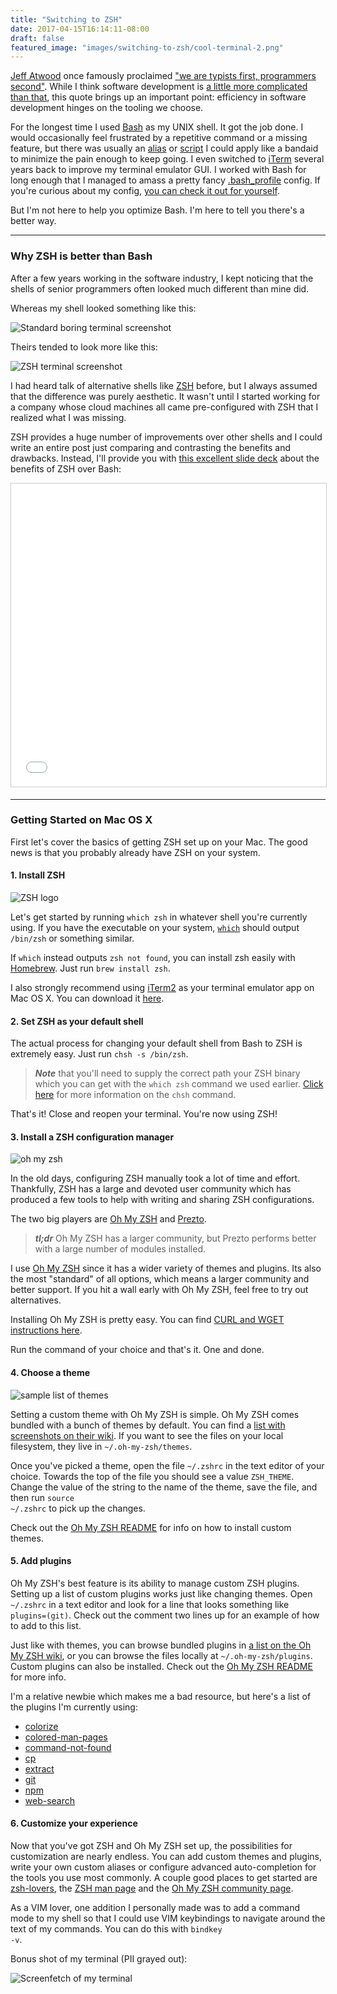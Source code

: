 ```yaml
---
title: "Switching to ZSH"
date: 2017-04-15T16:14:11-08:00
draft: false
featured_image: "images/switching-to-zsh/cool-terminal-2.png"
---
```


[Jeff Atwood](https://en.wikipedia.org/wiki/Jeff_Atwood) once famously proclaimed ["we are typists first, programmers second"](https://blog.codinghorror.com/we-are-typists-first-programmers-second/). While I think software development is [a little more complicated than that](https://developers.slashdot.org/story/10/12/25/2034201/Does-Typing-Speed-Really-Matter-For-Programmers), this quote brings up an important point: efficiency in software development hinges on the tooling we choose.

For the longest time I used [Bash](https://en.wikipedia.org/wiki/Bash_%28Unix_shell%29) as my UNIX shell. It got the job done. I would occasionally feel frustrated by a repetitive command or a missing feature, but there was usually an [alias](http://www.tldp.org/LDP/abs/html/aliases.html) or [script](http://tldp.org/HOWTO/Bash-Prog-Intro-HOWTO.html) I could apply like a bandaid to minimize the pain enough to keep going. I even switched to [iTerm](https://iterm2.com/) several years back to improve my terminal emulator GUI. I worked with Bash for long enough that I managed to amass a pretty fancy [.bash_profile](http://www.joshstaiger.org/archives/2005/07/bash_profile_vs.html) config. If you're curious about my config, [you can check it out for yourself](https://gist.github.com/zpalexander/213a0b53b4bc128c0410195a79a6ea51).

But I'm not here to help you optimize Bash. I'm here to tell you there's a better way.

---

### Why ZSH is better than Bash

After a few years working in the software industry, I kept noticing that the shells of senior programmers often looked much different than mine did.

Whereas my shell looked something like this:

![Standard boring terminal screenshot](images/switching-to-zsh/terminal-mac.png)

Theirs tended to look more like this:

![ZSH terminal screenshot](https://cloud.githubusercontent.com/assets/2618447/6316862/70f58fb6-ba03-11e4-82c9-c083bf9a6574.png)

I had heard talk of alternative shells like [ZSH](http://www.zsh.org/) before, but I always assumed that the difference was purely aesthetic. It wasn't until I started working for a company whose cloud machines all came pre-configured with ZSH that I realized what I was missing.

ZSH provides a huge number of improvements over other shells and I could write an entire post just comparing and contrasting the benefits and drawbacks. Instead, I'll provide you with [this excellent slide deck](//www.slideshare.net/jaguardesignstudio/why-zsh-is-cooler-than-your-shell-16194692) about the benefits of ZSH over Bash:

<iframe src="//www.slideshare.net/slideshow/embed_code/key/1XBPbsul67hF67" width="595" height="485" frameborder="0" marginwidth="0" marginheight="0" scrolling="no" style="border:1px solid #CCC; border-width:1px; margin-bottom:5px; max-width: 100%;" allowfullscreen> </iframe>

---

### Getting Started on Mac OS X

First let's cover the basics of getting ZSH set up on your Mac. The good news is that you probably already have ZSH on your system.

#### 1. Install ZSH

![ZSH logo](https://ih0.redbubble.net/image.154489147.8220/flat,800x800,075,f.jpg)

Let's get started by running <code>which zsh</code> in whatever shell you're currently using. If you have the executable on your system, <code>[which](https://linux.die.net/man/1/which)</code> should output <code>/bin/zsh</code> or something similar.

If <code>which</code> instead outputs <code>zsh not found</code>, you can install zsh easily with [Homebrew](https://brew.sh/). Just run <code>brew install zsh</code>.

I also strongly recommend using [iTerm2](https://iterm2.com/) as your terminal emulator app on Mac OS X. You can download it [here](https://iterm2.com/downloads/stable/latest).

#### 2. Set ZSH as your default shell

The actual process for changing your default shell from Bash to ZSH is extremely easy. Just run <code>chsh -s /bin/zsh</code>.

>***Note*** that you'll need to supply the correct path your ZSH binary which you can get with the <code>which zsh</code> command we used earlier. [Click here](https://linux.die.net/man/1/chsh) for more information on the <code>chsh</code> command.

That's it! Close and reopen your terminal. You're now using ZSH!


#### 3. Install a ZSH configuration manager

![oh my zsh](https://camo.githubusercontent.com/5c385f15f3eaedb72cfcfbbaf75355b700ac0757/68747470733a2f2f73332e616d617a6f6e6177732e636f6d2f6f686d797a73682f6f682d6d792d7a73682d6c6f676f2e706e67)

In the old days, configuring ZSH manually took a lot of time and effort. Thankfully, ZSH has a large and devoted user community which has produced a few tools to help with writing and sharing ZSH configurations.

The two big players are [Oh My ZSH](http://ohmyz.sh/) and [Prezto](https://github.com/sorin-ionescu/prezto).

> ***tl;dr*** Oh My ZSH has a larger community, but Prezto performs better with a large number of modules installed.

I use [Oh My ZSH](http://ohmyz.sh/) since it has a wider variety of themes and plugins. Its also the most "standard" of all options, which means a larger community and better support. If you hit a wall early with Oh My ZSH, feel free to try out alternatives.

Installing Oh My ZSH is pretty easy. You can find [CURL and WGET instructions here](https://github.com/robbyrussell/oh-my-zsh#basic-installation).

Run the command of your choice and that's it. One and done.

#### 4. Choose a theme

![sample list of themes](images/switching-to-zsh/zsh-theme-list-1.png)

Setting a custom theme with Oh My ZSH is simple. Oh My ZSH comes bundled with a bunch of themes by default. You can find a [list with screenshots on their wiki](https://github.com/robbyrussell/oh-my-zsh/wiki/themes). If you want to see the files on your local filesystem, they live in <code>~/.oh-my-zsh/themes</code>.

Once you've picked a theme, open the file <code>~/.zshrc</code> in the text editor of your choice. Towards the top of the file you should see a value <code>ZSH_THEME</code>. Change the value of the string to the name of the theme, save the file, and then run <code>source ~/.zshrc</code> to pick up the changes.

Check out the [Oh My ZSH README](https://github.com/robbyrussell/oh-my-zsh#custom-plugins-and-themes) for info on how to install custom themes.

#### 5. Add plugins

Oh My ZSH's best feature is its ability to manage custom ZSH plugins. Setting up a list of custom plugins works just like changing themes. Open <code>~/.zshrc</code> in a text editor and look for a line that looks something like <code>plugins=(git)</code>. Check out the comment two lines up for an example of how to add to this list.

Just like with themes, you can browse bundled plugins in [a list on the Oh My ZSH wiki](https://github.com/robbyrussell/oh-my-zsh/wiki/Plugins), or you can browse the files locally at <code>~/.oh-my-zsh/plugins</code>. Custom plugins can also be installed. Check out the [Oh My ZSH README](https://github.com/robbyrussell/oh-my-zsh#custom-plugins-and-themes) for more info.

I'm a relative newbie which makes me a bad resource, but here's a list of the plugins I'm currently using:

* [colorize](https://github.com/robbyrussell/oh-my-zsh/tree/master/plugins/colorize)
* [colored-man-pages](https://github.com/robbyrussell/oh-my-zsh/tree/master/plugins/colored-man-pages)
* [command-not-found](https://github.com/robbyrussell/oh-my-zsh/tree/master/plugins/command-not-found)
* [cp](https://github.com/robbyrussell/oh-my-zsh/tree/master/plugins/cp)
* [extract](https://github.com/robbyrussell/oh-my-zsh/tree/master/plugins/extract)
* [git](https://github.com/robbyrussell/oh-my-zsh/tree/master/plugins/git)
* [npm](https://github.com/robbyrussell/oh-my-zsh/tree/master/plugins/npm)
* [web-search](https://github.com/robbyrussell/oh-my-zsh/tree/master/plugins/web-search)

#### 6. Customize your experience

Now that you've got ZSH and Oh My ZSH set up, the possibilities for customization are nearly endless. You can add custom themes and plugins, write your own custom aliases or configure advanced auto-completion for the tools you use most commonly. A couple good places to get started are [zsh-lovers](https://grml.org/zsh/zsh-lovers.html), the [ZSH man page](https://linux.die.net/man/1/zsh) and the [Oh My ZSH community page](http://ohmyz.sh/community/).

As a VIM lover, one addition I personally made was to add a command mode to my shell so that I could use VIM keybindings to navigate around the text of my commands. You can do this with <code>bindkey -v</code>.

Bonus shot of my terminal (PII grayed out):

![Screenfetch of my terminal](images/switching-to-zsh/my-terminal-screenshot-2.png)

